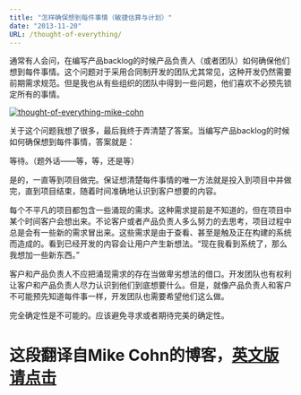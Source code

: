 ```yaml
---
title: "怎样确保想到每件事情（敏捷估算与计划）"
date: "2013-11-20"
URL: /thought-of-everything/
---
```


通常有人会问，在编写产品backlog的时候产品负责人（或者团队）如何确保他们想到每件事情。这个问题对于采用合同制开发的团队尤其常见，这种开发仍然需要前期需求规范。但是我也从有些组织的团队中得到一些问题，他们喜欢不必预先锁定所有的事情。

[![thought-of-everything-mike-cohn](/wp-content/uploads/2013/11/thought-of-everything-mike-cohn-300x225.jpg)](/wp-content/uploads/2013/11/thought-of-everything-mike-cohn.jpg)

关于这个问题我想了很多，最后我终于弄清楚了答案。当编写产品backlog的时候如何确保想到每件事情，答案就是：

等待。（题外话——等，等，还是等）

是的，一直等到项目做完。保证想清楚每件事情的唯一方法就是投入到项目中并做完，直到项目结束，随着时间准确地认识到客户想要的内容。

每个不平凡的项目都包含一些涌现的需求。这种需求提前是不知道的，但在项目中某个时间客户会想出来。不论客户或者产品负责人多么努力的去思考，项目过程中总是会有一些新的需求冒出来。这些需求是由于查看、甚至是触及正在构建的系统而造成的。看到已经开发的内容会让用户产生新想法。“现在我看到系统了，那么我想加一些新东西。”

客户和产品负责人不应把涌现需求的存在当做卑劣想法的借口。开发团队也有权利让客户和产品负责人尽力认识到他们到底想要什么。但是，就像产品负责人和客户不可能预先知道每件事一样，开发团队也需要希望他们这么做。

完全确定性是不可能的。应该避免寻求或者期待完美的确定性。

# 这段翻译自Mike Cohn的博客，[英文版请点击](https://www.mountaingoatsoftware.com/blog/how-to-be-sure-youve-thought-of-everything)
